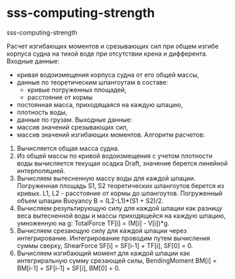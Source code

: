 # sss-computing-strength
sss-computing-strength

Расчет изгибающих моментов и срезывающих сил при общем изгибе корпуса судна
на тихой воде при отсутствии крена и дифферента. 
Входные данные: 
  - кривая водоизмещения корпуса судна от его общей массы,
  - данные по теоретическим шпангоутам в составе:
    - кривые погруженных площадей,
    - расстояние от кормы
  - постоянная масса, приходящаяся на каждую шпацию,
  - плотность воды,
  - данные по грузам.
Выходные данные:
  - массив значений срезывающих сил,
  - массив значений изгибающих моментов.
Алгоритм расчетов:
  1. Вычисляется общая масса судна.
  2. Из общей массы по кривой водоизмещения с учетом плотности воды вычисляется текущая осадка Draft,
     значение берется линейной интерполяцией.
  3. Вычисляем вытесненную массу воды для каждой шпации. Погруженная площадь S1, S2 теоретических
     шпангоутов берется из кривых. L1, L2 - расстояние от кормы до шпангоутов. Погруженный
     объем шпации Buoyancy B = (L2-L1)*(S1 + S2)/2.
  4. Вычисляем результирующую силу для каждой шпации как разницу веса вытесненной воды и
     массы приходящейся на каждую шпацию, умноженную на g: TotalForce TF[i] = (M[i] - V[i])*g.
  5. Вычисляем срезающую силу для каждой шпации через интегрирование. Интегрирование
     проводим путем вычисления суммы сверху, ShearForce SF[i] = SF[i-1] + TF[i], SF[0] = 0.
  6. Вычисляем изгибающий момент для каждой шпации как интегриральную сумму срезающей силы,
     BendingMoment BM[i] = BM[i-1] + SF[i-1] + SF[i], BM[0] = 0.

